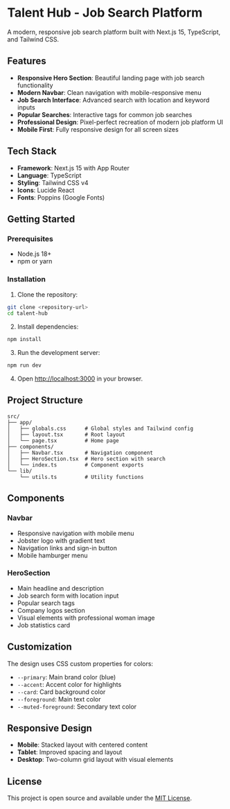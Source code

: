 # Talent Hub - Job Search Platform

A modern, responsive job search platform built with Next.js 15, TypeScript, and Tailwind CSS.

## Features

- **Responsive Hero Section**: Beautiful landing page with job search functionality
- **Modern Navbar**: Clean navigation with mobile-responsive menu
- **Job Search Interface**: Advanced search with location and keyword inputs
- **Popular Searches**: Interactive tags for common job searches
- **Professional Design**: Pixel-perfect recreation of modern job platform UI
- **Mobile First**: Fully responsive design for all screen sizes

## Tech Stack

- **Framework**: Next.js 15 with App Router
- **Language**: TypeScript
- **Styling**: Tailwind CSS v4
- **Icons**: Lucide React
- **Fonts**: Poppins (Google Fonts)

## Getting Started

### Prerequisites

- Node.js 18+
- npm or yarn

### Installation

1. Clone the repository:

```bash
git clone <repository-url>
cd talent-hub
```

2. Install dependencies:

```bash
npm install
```

3. Run the development server:

```bash
npm run dev
```

4. Open [http://localhost:3000](http://localhost:3000) in your browser.

## Project Structure

```
src/
├── app/
│   ├── globals.css      # Global styles and Tailwind config
│   ├── layout.tsx       # Root layout
│   └── page.tsx         # Home page
├── components/
│   ├── Navbar.tsx       # Navigation component
│   ├── HeroSection.tsx  # Hero section with search
│   └── index.ts         # Component exports
└── lib/
    └── utils.ts         # Utility functions
```

## Components

### Navbar

- Responsive navigation with mobile menu
- Jobster logo with gradient text
- Navigation links and sign-in button
- Mobile hamburger menu

### HeroSection

- Main headline and description
- Job search form with location input
- Popular search tags
- Company logos section
- Visual elements with professional woman image
- Job statistics card

## Customization

The design uses CSS custom properties for colors:

- `--primary`: Main brand color (blue)
- `--accent`: Accent color for highlights
- `--card`: Card background color
- `--foreground`: Main text color
- `--muted-foreground`: Secondary text color

## Responsive Design

- **Mobile**: Stacked layout with centered content
- **Tablet**: Improved spacing and layout
- **Desktop**: Two-column grid layout with visual elements

## License

This project is open source and available under the [MIT License](LICENSE).
